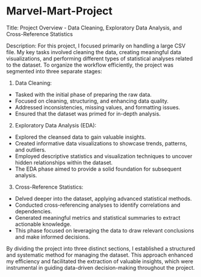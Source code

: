 # Marvel-Mart-Project
Title: Project Overview - Data Cleaning, Exploratory Data Analysis, and Cross-Reference Statistics

Description: For this project, I focused primarily on handling a large CSV file. My key tasks involved cleaning the data, creating meaningful data visualizations, and performing different types of statistical analyses related to the dataset. To organize the workflow efficiently, the project was segmented into three separate stages:

1. Data Cleaning:
- Tasked with the initial phase of preparing the raw data.
- Focused on cleaning, structuring, and enhancing data quality.
- Addressed inconsistencies, missing values, and formatting issues.
- Ensured that the dataset was primed for in-depth analysis.

2. Exploratory Data Analysis (EDA):
- Explored the cleansed data to gain valuable insights.
- Created informative data visualizations to showcase trends, patterns, and outliers.
- Employed descriptive statistics and visualization techniques to uncover hidden relationships within the dataset.
- The EDA phase aimed to provide a solid foundation for subsequent analysis.

3. Cross-Reference Statistics:
- Delved deeper into the dataset, applying advanced statistical methods.
- Conducted cross-referencing analyses to identify correlations and dependencies.
- Generated meaningful metrics and statistical summaries to extract actionable knowledge.
- This phase focused on leveraging the data to draw relevant conclusions and make informed decisions.

By dividing the project into three distinct sections, I established a structured and systematic method for managing the dataset. This approach enhanced my efficiency and facilitated the extraction of valuable insights, which were instrumental in guiding data-driven decision-making throughout the project.
